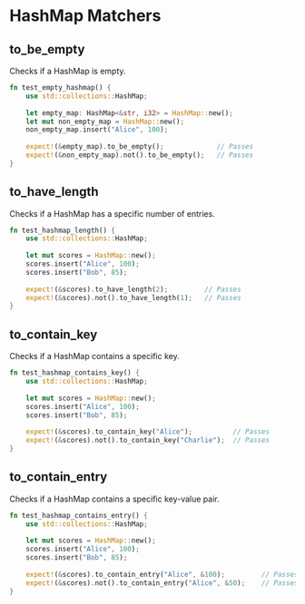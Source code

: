 # HashMap Matchers

## to_be_empty

Checks if a HashMap is empty.

```rust
fn test_empty_hashmap() {
    use std::collections::HashMap;
    
    let empty_map: HashMap<&str, i32> = HashMap::new();
    let mut non_empty_map = HashMap::new();
    non_empty_map.insert("Alice", 100);
    
    expect!(&empty_map).to_be_empty();             // Passes
    expect!(&non_empty_map).not().to_be_empty();   // Passes
}
```

## to_have_length

Checks if a HashMap has a specific number of entries.

```rust
fn test_hashmap_length() {
    use std::collections::HashMap;
    
    let mut scores = HashMap::new();
    scores.insert("Alice", 100);
    scores.insert("Bob", 85);
    
    expect!(&scores).to_have_length(2);         // Passes
    expect!(&scores).not().to_have_length(1);   // Passes
}
```

## to_contain_key

Checks if a HashMap contains a specific key.

```rust
fn test_hashmap_contains_key() {
    use std::collections::HashMap;
    
    let mut scores = HashMap::new();
    scores.insert("Alice", 100);
    scores.insert("Bob", 85);
    
    expect!(&scores).to_contain_key("Alice");          // Passes
    expect!(&scores).not().to_contain_key("Charlie");  // Passes
}
```

## to_contain_entry

Checks if a HashMap contains a specific key-value pair.

```rust
fn test_hashmap_contains_entry() {
    use std::collections::HashMap;
    
    let mut scores = HashMap::new();
    scores.insert("Alice", 100);
    scores.insert("Bob", 85);
    
    expect!(&scores).to_contain_entry("Alice", &100);         // Passes
    expect!(&scores).not().to_contain_entry("Alice", &50);    // Passes
}
```